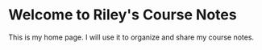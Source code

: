 # Welcome to Riley's Course Notes

This is my home page. I will use it to organize and share my course notes.
